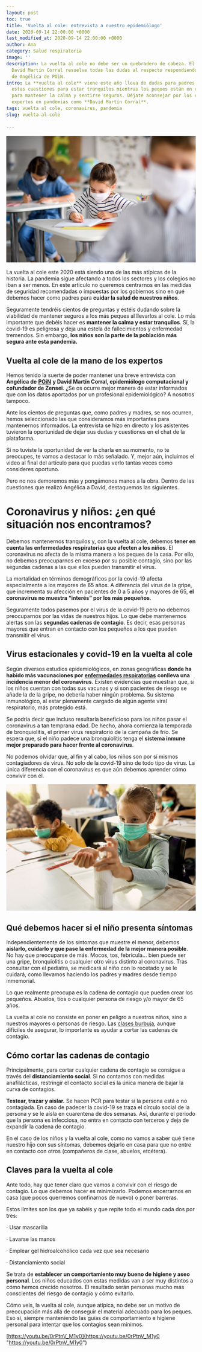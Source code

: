 ```yaml
---
layout: post
toc: true
title: 'Vuelta al cole: entrevista a nuestro epidemiólogo'
date: 2020-09-14 22:00:00 +0000
last_modified_at: 2020-09-14 22:00:00 +0000
author: Ana
category: Salud respiratoria
image: ''
description: La vuelta al cole no debe ser un quebradero de cabeza. El epidemiólogo
  David Martín Corral resuelve todas las dudas al respecto respondiendo las preguntas
  de Angélica de POiN.
intro: La **vuelta al cole** viene este año lleva de dudas para padres y madres. Resolver
  estas cuestiones para estar tranquilos mientras los peques están en clase es clave
  para mantener la calma y sentirse seguros. Déjate aconsejar por los epidemiológicos
  expertos en pandemias como **David Martín Corral**.
tags: vuelta al cole, coronavirus, pandemia
slug: vuelta-al-cole

---
```

![En el cole con mascarilla](/uploads/vuelta-al-cole.jpg "Vuelta al cole")

La vuelta al cole este 2020 está siendo una de las más atípicas de la historia. La pandemia sigue afectando a todos los sectores y los colegios no iban a ser menos. En este artículo no queremos centrarnos en las medidas de seguridad recomendadas o impuestas por los gobiernos sino en qué debemos hacer como padres para **cuidar la salud de nuestros niños**.

Seguramente tendréis cientos de preguntas y estéis dudando sobre la viabilidad de mantener seguros a los más peques al llevarlos al cole. Lo más importante que debéis hacer es **mantener la calma y estar tranquilos**. Sí, la covid-19 es peligrosa y deja una estela de fallecimientos y enfermedad tremendos. Sin embargo, **los niños son la parte de la población más segura ante esta pandemia.**

## Vuelta al cole de la mano de los expertos

Hemos tenido la suerte de poder mantener una breve entrevista con **Angélica de** [**POiN**](https://poinplaces.com/) **y David Martín Corral, epidemiólogo computacional y cofundador de Zensei**. ¿Se os ocurre mejor manera de estar informados que con los datos aportados por un profesional epidemiológico? A nosotros tampoco.

Ante los cientos de preguntas que, como padres y madres, se nos ocurren, hemos seleccionado las que consideramos más importantes para mantenernos informados. La entrevista se hizo en directo y los asistentes tuvieron la oportunidad de dejar sus dudas y cuestiones en el chat de la plataforma.

Si no tuviste la oportunidad de ver la charla en su momento, no te preocupes, te vamos a destacar lo más señalado. Y, mejor aún, incluimos el video al final del artículo para que puedas verlo tantas veces como consideres oportuno.

Pero no nos demoremos más y pongámonos manos a la obra. Dentro de las cuestiones que realizó Angélica a David, destaquemos las siguientes.

# Coronavirus y niños: ¿en qué situación nos encontramos?

Debemos mantenernos tranquilos y, con la vuelta al cole, debemos **tener en cuenta las enfermedades respiratorias que afecten a los niños**. El coronavirus no afecta de la misma manera a los peques de la casa. Por ello, no debemos preocuparnos en exceso por su posible contagio, sino por las segundas cadenas a las que ellos pueden transmitir el virus.

La mortalidad en términos demográficos por la covid-19 afecta especialmente a los mayores de 65 años. A diferencia del virus de la gripe, que incrementa su afección en pacientes de 0 a 5 años y mayores de 65, **el coronavirus no muestra “interés” por los más pequeños**.

Seguramente todos pasemos por el virus de la covid-19 pero no debemos preocuparnos por las vidas de nuestros hijos. Lo que debe mantenernos alertas son las **segundas cadenas de contagio**. Es decir, esas personas mayores que entran en contacto con los pequeños a los que pueden transmitir el virus.

## Virus estacionales y covid-19 en la vuelta al cole

Según diversos estudios epidemiológicos, en zonas geográficas **donde ha habido más vacunaciones por** [**enfermedades respiratorias**](https://zenseiapp.com/salud%20respiratoria/virus-respiratorio-sincitial/) **conlleva una incidencia menor del coronavirus**. Existen evidencias que muestran que, si los niños cuentan con todas sus vacunas y si son pacientes de riesgo se añade la de la gripe, no debería haber ningún problema. Su sistema inmunológico, al estar plenamente cargado de algún agente viral respiratorio, más protegido está.

Se podría decir que incluso resultaría beneficioso para los niños pasar el coronavirus a tan temprana edad. De hecho, ahora comienza la temporada de bronquiolitis, el primer virus respiratorio de la campaña de frío. Se espera que, si el niño padece una bronquiolitis tenga el **sistema inmune mejor preparado para hacer frente al coronavirus**.

No podemos olvidar que, al fin y al cabo, los niños son por sí mismos contagiadores de virus. No solo de la covid-19 sino de todo tipo de virus. La única diferencia con el coronavirus es que aún debemos aprender cómo convivir con él.

![Vuelta al cole](/uploads/vuelta-al-cole-2.jpg "Aulas burbuja")

## Qué debemos hacer si el niño presenta síntomas

Independientemente de los síntomas que muestre el menor, debemos **aislarlo, cuidarlo y que pase la enfermedad de la mejor manera posible**. No hay que preocuparse de más. Mocos, tos, febrícula… bien puede ser una gripe, bronquiolitis o cualquier otro virus distinto al coronavirus. Tras consultar con el pediatra, se medicará al niño con lo recetado y se le cuidará, como llevamos haciendo los padres y madres desde tiempo inmemorial.

Lo que realmente preocupa es la cadena de contagio que pueden crear los pequeños. Abuelos, tíos o cualquier persona de riesgo y/o mayor de 65 años.

La vuelta al cole no consiste en poner en peligro a nuestros niños, sino a nuestros mayores o personas de riesgo. Las [clases burbuja](https://cincodias.elpais.com/cincodias/2020/08/12/economia/1597230414_832675.html), aunque difíciles de asegurar, lo importante es ayudar a cortar las cadenas de contagio.

## Cómo cortar las cadenas de contagio

Principalmente, para cortar cualquier cadena de contagio se consigue a través del **distanciamiento social**. Si no contamos con medidas anafilácticas, restringir el contacto social es la única manera de bajar la curva de contagios.

**Testear, trazar y aislar.** Se hacen PCR para testar si la persona está o no contagiada. En caso de padecer la covid-19 se traza el círculo social de la persona y se le aísla en cuarentena de dos semanas. Así, durante el periodo que la persona es infecciosa, no entra en contacto con terceros y deja de expandir la cadena de contagio.

En el caso de los niños y la vuelta al cole, como no vamos a saber qué tiene nuestro hijo con sus síntomas, debemos dejarlo en casa para que no entre en contacto con otros (compañeros de clase, abuelos, etcétera).

## Claves para la vuelta al cole

Ante todo, hay que tener claro que vamos a convivir con el riesgo de contagio. Lo que debemos hacer es minimizarlo. Podemos encerrarnos en casa (que pocos querremos confinarnos de nuevo) o poner barreras.

Estos límites son los que ya sabéis y que repite todo el mundo cada dos por tres:

· Usar mascarilla

· Lavarse las manos

· Emplear gel hidroalcohólico cada vez que sea necesario

· Distanciamiento social

Se trata de **establecer un comportamiento muy bueno de higiene y aseo personal**. Los niños educados con estas medidas van a ser muy distintos a cómo hemos crecido nosotros. El resultado serán personas mucho más conscientes del riesgo de contagio y cómo evitarlo.

Cómo veis, la vuelta al cole, aunque atípica, no debe ser un motivo de preocupación más allá de conseguir el material adecuado para los peques. Eso sí, siempre manteniendo las guías de comportamiento e higiene personal para intentar que los contagios sean mínimos.

[https://youtu.be/0rPtnV_M1y0](https://youtu.be/0rPtnV_M1y0 "https://youtu.be/0rPtnV_M1y0")